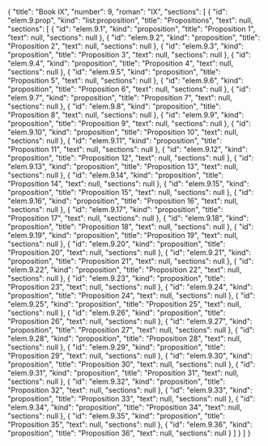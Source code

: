 {
  "title": "Book IX",
  "number": 9,
  "roman": "IX",
  "sections": [
    {
      "id": "elem.9.prop",
      "kind": "list:proposition",
      "title": "Propositions",
      "text": null,
      "sections": [
        {
          "id": "elem.9.1",
          "kind": "proposition",
          "title": "Proposition 1",
          "text": null,
          "sections": null
        },
        {
          "id": "elem.9.2",
          "kind": "proposition",
          "title": "Proposition 2",
          "text": null,
          "sections": null
        },
        {
          "id": "elem.9.3",
          "kind": "proposition",
          "title": "Proposition 3",
          "text": null,
          "sections": null
        },
        {
          "id": "elem.9.4",
          "kind": "proposition",
          "title": "Proposition 4",
          "text": null,
          "sections": null
        },
        {
          "id": "elem.9.5",
          "kind": "proposition",
          "title": "Proposition 5",
          "text": null,
          "sections": null
        },
        {
          "id": "elem.9.6",
          "kind": "proposition",
          "title": "Proposition 6",
          "text": null,
          "sections": null
        },
        {
          "id": "elem.9.7",
          "kind": "proposition",
          "title": "Proposition 7",
          "text": null,
          "sections": null
        },
        {
          "id": "elem.9.8",
          "kind": "proposition",
          "title": "Proposition 8",
          "text": null,
          "sections": null
        },
        {
          "id": "elem.9.9",
          "kind": "proposition",
          "title": "Proposition 9",
          "text": null,
          "sections": null
        },
        {
          "id": "elem.9.10",
          "kind": "proposition",
          "title": "Proposition 10",
          "text": null,
          "sections": null
        },
        {
          "id": "elem.9.11",
          "kind": "proposition",
          "title": "Proposition 11",
          "text": null,
          "sections": null
        },
        {
          "id": "elem.9.12",
          "kind": "proposition",
          "title": "Proposition 12",
          "text": null,
          "sections": null
        },
        {
          "id": "elem.9.13",
          "kind": "proposition",
          "title": "Proposition 13",
          "text": null,
          "sections": null
        },
        {
          "id": "elem.9.14",
          "kind": "proposition",
          "title": "Proposition 14",
          "text": null,
          "sections": null
        },
        {
          "id": "elem.9.15",
          "kind": "proposition",
          "title": "Proposition 15",
          "text": null,
          "sections": null
        },
        {
          "id": "elem.9.16",
          "kind": "proposition",
          "title": "Proposition 16",
          "text": null,
          "sections": null
        },
        {
          "id": "elem.9.17",
          "kind": "proposition",
          "title": "Proposition 17",
          "text": null,
          "sections": null
        },
        {
          "id": "elem.9.18",
          "kind": "proposition",
          "title": "Proposition 18",
          "text": null,
          "sections": null
        },
        {
          "id": "elem.9.19",
          "kind": "proposition",
          "title": "Proposition 19",
          "text": null,
          "sections": null
        },
        {
          "id": "elem.9.20",
          "kind": "proposition",
          "title": "Proposition 20",
          "text": null,
          "sections": null
        },
        {
          "id": "elem.9.21",
          "kind": "proposition",
          "title": "Proposition 21",
          "text": null,
          "sections": null
        },
        {
          "id": "elem.9.22",
          "kind": "proposition",
          "title": "Proposition 22",
          "text": null,
          "sections": null
        },
        {
          "id": "elem.9.23",
          "kind": "proposition",
          "title": "Proposition 23",
          "text": null,
          "sections": null
        },
        {
          "id": "elem.9.24",
          "kind": "proposition",
          "title": "Proposition 24",
          "text": null,
          "sections": null
        },
        {
          "id": "elem.9.25",
          "kind": "proposition",
          "title": "Proposition 25",
          "text": null,
          "sections": null
        },
        {
          "id": "elem.9.26",
          "kind": "proposition",
          "title": "Proposition 26",
          "text": null,
          "sections": null
        },
        {
          "id": "elem.9.27",
          "kind": "proposition",
          "title": "Proposition 27",
          "text": null,
          "sections": null
        },
        {
          "id": "elem.9.28",
          "kind": "proposition",
          "title": "Proposition 28",
          "text": null,
          "sections": null
        },
        {
          "id": "elem.9.29",
          "kind": "proposition",
          "title": "Proposition 29",
          "text": null,
          "sections": null
        },
        {
          "id": "elem.9.30",
          "kind": "proposition",
          "title": "Proposition 30",
          "text": null,
          "sections": null
        },
        {
          "id": "elem.9.31",
          "kind": "proposition",
          "title": "Proposition 31",
          "text": null,
          "sections": null
        },
        {
          "id": "elem.9.32",
          "kind": "proposition",
          "title": "Proposition 32",
          "text": null,
          "sections": null
        },
        {
          "id": "elem.9.33",
          "kind": "proposition",
          "title": "Proposition 33",
          "text": null,
          "sections": null
        },
        {
          "id": "elem.9.34",
          "kind": "proposition",
          "title": "Proposition 34",
          "text": null,
          "sections": null
        },
        {
          "id": "elem.9.35",
          "kind": "proposition",
          "title": "Proposition 35",
          "text": null,
          "sections": null
        },
        {
          "id": "elem.9.36",
          "kind": "proposition",
          "title": "Proposition 36",
          "text": null,
          "sections": null
        }
      ]
    }
  ]
}
